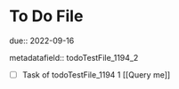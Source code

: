 # To Do File

due:: 2022-09-16

metadatafield:: todoTestFile_1194_2

- [ ] Task of todoTestFile_1194 1 [[Query me]]
